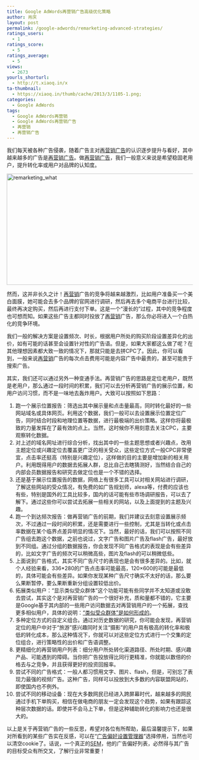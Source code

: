 ```yaml
---
title: Google AdWords再营销广告高级优化策略
author: 肖庆
layout: post
permalink: /google-adwords/remarketing-advanced-strategies/
ratings_users:
  - 1
ratings_score:
  - 5
ratings_average:
  - 5
views:
  - 2673
yourls_shorturl:
  - http://t.xiaoq.in/x
ta-thumbnail:
  - https://xiaoq.in/thumb/cache/2013/3/1105-1.png;
categories:
  - Google AdWords
tags:
  - Google AdWords再营销
  - Google AdWords再营销广告
  - 再营销
  - 再营销广告
---
```

我们每天被各种广告侵袭，随着广告主对<span class='wp_keywordlink_affiliate'><a href="https://xiaoq.in/tag/%e5%86%8d%e8%90%a5%e9%94%80%e5%b9%bf%e5%91%8a/" title="查看再营销广告中的全部文章" target="_blank">再营销广告</a></span>的认识逐步提升与看好，其中越来越多的广告是<span class='wp_keywordlink_affiliate'><a href="https://xiaoq.in/tag/%e5%86%8d%e8%90%a5%e9%94%80%e5%b9%bf%e5%91%8a/" title="查看再营销广告中的全部文章" target="_blank">再营销广告</a></span>。做<span class='wp_keywordlink_affiliate'><a href="https://xiaoq.in/tag/%e5%86%8d%e8%90%a5%e9%94%80%e5%b9%bf%e5%91%8a/" title="查看再营销广告中的全部文章" target="_blank">再营销广告</a></span>，我们一般意义来说是希望稳固老用户，提升转化率或用户对品牌的认知度。

<img class="alignnone size-full wp-image-1112" alt="remarketing_what" src="http://cdn.xiaoq.in/2013/03/remarketing_what.png" width="590" height="301" />

然而，这并非长久之计！<span class='wp_keywordlink_affiliate'><a href="https://xiaoq.in/tag/%e5%86%8d%e8%90%a5%e9%94%80/" title="查看再营销中的全部文章" target="_blank">再营销</a></span>广告的竞争将越来越激烈，比如用户准备买一个美白面膜，她可能会去多个品牌的官网进行调研，然后再去多个电商平台进行比较，最终再决定购买，然后再进行支付下单。这是一个“漫长的”过程，其中的竞争程度也可想而知。如果这些广告主都同时投放了<span class='wp_keywordlink_affiliate'><a href="https://xiaoq.in/tag/%e5%86%8d%e8%90%a5%e9%94%80/" title="查看再营销中的全部文章" target="_blank">再营销</a></span>广告，那么你必将进入一个白热化的竞争环境。

我们一般的解决方案是设置频次、时长，根据用户所处的购买阶段设置差异化的出价，如有可能的话甚至会设置针对性的广告语。但是，如果大家都这么做了呢？在其他理想因素都大致一致的情况下，那就只能是去拼CPC了。因此，你可以看到，一般来说<span class='wp_keywordlink_affiliate'><a href="https://xiaoq.in/tag/%e5%86%8d%e8%90%a5%e9%94%80/" title="查看再营销中的全部文章" target="_blank">再营销</a></span>广告的每次点击费用可能是内容广告中最贵的，甚至可能贵于搜索广告。

其实，我们还可以通过另外一种变通手法。再营销广告的思路是定位老用户，既然是老用户，那么通过一段时间的积累，我们可以去分析再营销广告的展示位置，和用户访问习惯，而不是一味地去轰炸用户。大致可以按照如下思路：

1.  跑一个展示位置报告：筛选出其中展示量和点击量最高，同时转化最好的一些网站域名或具体网页。利用这个数据，我们一般可以去设置展示位置定位广告，同时结合时段和地理位置等数据，进行最极端的出价策略。这样你将最极致的力量发挥在了最有效的点上。当然，这时候你不用刻意去关注CPC，主要观察转化数据。
2.  对上述的域名网址进行综合分析，找出其中的一些主题思想或者兴趣点，改用主题定位或兴趣定位去覆盖更广泛的相关受众，这些定位方式一般CPC非常便宜，点击率还挺高（特别是兴趣定位），这样做的目的主要是增加新的相关用户。利用既得用户的数据去拓展人群，总比自己去瞎猜测好，当然结合自己的内部会员数据报告和研究去做定位也是一个不错的选择。
3.  还是基于展示位置报告的数据，网络上有很多工具可以对相关网站进行调研，了解这些网站的受众情况，有免费的如广告规划师，alexa等，付费的应该也有些，特别是国外的工具比较多，国内的话可能有些市场调研报告，可以去了解下。通过这些你可以尝试去拓展一些相关的网站，以及上面提到的主题及兴趣。
4.  跑一个到达频次报告：做再营销广告的前期，我们并建议去刻意设置展示频次，不过通过一段时间的积累，还是需要进行一些控制，尤其是当转化或点击率数据在某个临界点差异明显的情况下。当然，最好的话，我们可以按照不同广告组去跑这个数据，之前也说过，文字广告和图片广告及flash广告，最好放到不同组。通过分组的数据报告，你会发现不同广告格式的表现是会有些差异的，比如文字广告的频次可以稍微高些，图片及flash的可以稍微低些。
5.  上面说到广告格式，其实不同广告尺寸的表现也是会有很多差异的。比如，就个人经验来看，336*280的广告点击率可能最高，120×600的可能是最低的，具体可能会有些差异。如果你发现某种广告尺寸确实不太好的话，那么要么果断暂停，要么果断重新分组设置较低出价。
6.  拓展类似用户：“显示类似受众群体”这个功能可能有些同学并不太知道或没敢去尝试，其实这个是对再营销广告的一个很好补充，质和量都不错的，它主要是Google基于其内部的一些用户访问数据去对再营销用户的一个拓展，查找更多相似用户，具体的说明：<a title="“类似受众群体”是如何形成的" href="https://support.google.com/adwords/answer/2676774" target="_blank">“类似受众群体”是如何形成的</a>。
7.  多种定位方式的自定义组合。通过对历史数据的研究，你可能会发现，再营销定位的用户中对于“旅游”感兴趣同时关注“摄影”的用户具有极高的转化率和极低的转化成本，那么这种情况下，你就可以对这些定位方式进行一个交集的定位组合，进行策略性的出价和广告语调整。
8.  更精细化的再营销用户列表：细分用户所处转化渠道路径、所处时期、感兴趣产品、可能遇到的障碍。当你把广告投放得比同行更精准，你就能以数倍的价格去与之竞争，并且获得更好的投资回报率。
9.  尝试不同的广告格式：一般人都习惯用文字、图片、flash，但是，可别忘了表现力最强的视频广告。这种广告，同样可以投放到大多数的内容联盟网站的，即使国内也不例外。
10. 尝试不同的移动设备：现在大多数网民已经进入跨屏幕时代，越来越多的网民通过手机下单购买，相信在做电商的朋友一定会发现这个趋势，如果有跟踪这种层次数据的话。即使并不会马上下单，但是这种辅助转化的影响力也还是很大的。

以上是关于再营销广告的一些反思，希望对各位有所帮助，最后温馨提示下，如果对所看到的某些广告实在反感，可以在“<a title="广告偏好设置" href="http://www.google.com/ads/preferences" target="_blank">广告偏好设置管理器</a>”选择停用，当然也可以清空cookie了。话说，一个真正的<span class='wp_keywordlink'><a href="https://xiaoq.in/sem/" title="SEM搜索引擎营销" target="_blank">SEM</a></span>，他的广告偏好列表，必然得与其广告的目标受众有所交叉，了解行业非常重要！